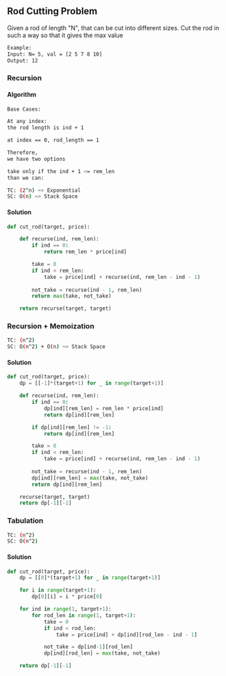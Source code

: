 ## Rod Cutting Problem

Given a rod of length "N", that can be cut into different sizes.
Cut the rod in such a way so that it gives the max value

```bash
Example:
Input: N= 5, val = [2 5 7 8 10]
Output: 12
```

### Recursion

#### Algorithm
```bash
Base Cases:

At any index:
the rod length is ind + 1

at index == 0, rod_length == 1

Therefore,
we have two options

take only if the ind + 1 <= rem_len
than we can: 
```
```bash
TC: (2^n) ~> Exponential 
SC: O(n) ~> Stack Space
```

#### Solution
```python
def cut_rod(target, price):

    def recurse(ind, rem_len):
        if ind == 0:
            return rem_len * price[ind]

        take = 0
        if ind < rem_len:
            take = price[ind] + recurse(ind, rem_len - ind - 1)
        
        not_take = recurse(ind - 1, rem_len)
        return max(take, not_take)

    return recurse(target, target)
```


### Recursion + Memoization
```bash
TC: (n^2) 
SC: O(n^2) + O(n) ~> Stack Space
```

#### Solution
```python
def cut_rod(target, price):
    dp = [[-1]*(target+1) for _ in range(target+1)]

    def recurse(ind, rem_len):
        if ind == 0:
            dp[ind][rem_len] = rem_len * price[ind]
            return dp[ind][rem_len]

        if dp[ind][rem_len] != -1:
            return dp[ind][rem_len]

        take = 0
        if ind < rem_len:
            take = price[ind] + recurse(ind, rem_len - ind - 1)
        
        not_take = recurse(ind - 1, rem_len)
        dp[ind][rem_len] = max(take, not_take)
        return dp[ind][rem_len]

    recurse(target, target)
    return dp[-1][-1]
```


### Tabulation
```bash
TC: (n^2) 
SC: O(n^2)
```

#### Solution
```python
def cut_rod(target, price):
    dp = [[0]*(target+1) for _ in range(target+1)]

    for i in range(target+1):
        dp[0][i] = i * price[0]

    for ind in range(1, target+1):
        for rod_len in range(1, target+1):
            take = 0
            if ind < rod_len:
                take = price[ind] + dp[ind][rod_len - ind - 1]

            not_take = dp[ind-1][rod_len]
            dp[ind][rod_len] = max(take, not_take)

    return dp[-1][-1]
```
